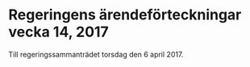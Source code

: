 # Regeringens ärendeförteckningar vecka 14, 2017

Till regeringssammanträdet torsdag den 6 april 2017\.
